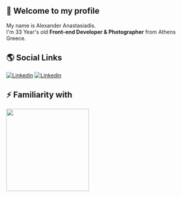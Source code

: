 ## 👋 Welcome to my profile

My name is Alexander Anastasiadis.<br/>
I'm 33 Year's old **Front-end Developer & Photographer** from Athens Greece.


## 🌎 Social Links


[![Linkedin](https://cdn-icons-png.flaticon.com/32/5968/5968791.png)](https://linkedin.com/in/estroxgr)
[![Linkedin](https://cdn-icons-png.flaticon.com/32/5968/5968830.png)](https://x.com/estroxgr)





## ⚡ Familiarity with
<img width="220px" src="https://skillicons.dev/icons?i=sass,js,ts,react,next,alpinejs,redux,bootstrap,astro,tailwindcss,figma,rollup,jquery,git,docker,wordpress,php,jest&perline=6"/>
